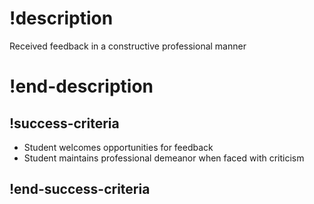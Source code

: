 # !description 
Received feedback in a constructive professional manner 
# !end-description 

## !success-criteria 
- Student welcomes opportunities for feedback 
- Student maintains professional demeanor when faced with criticism 
## !end-success-criteria 
